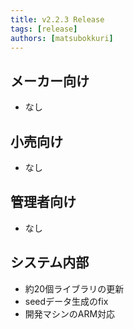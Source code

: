 ```yaml
---
title: v2.2.3 Release
tags: [release]
authors: [matsubokkuri]
---
```


<!-- truncate -->

## メーカー向け

- なし

## 小売向け

- なし

## 管理者向け

- なし


## システム内部

- 約20個ライブラリの更新
- seedデータ生成のfix
- 開発マシンのARM対応


